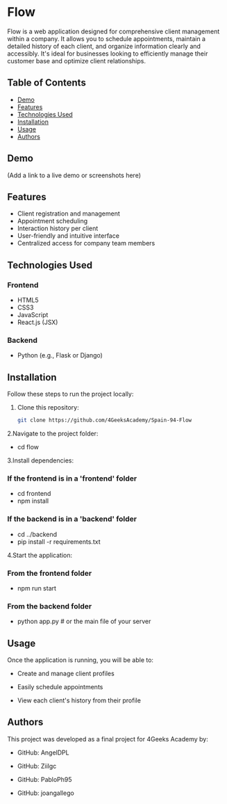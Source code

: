 # Flow

Flow is a web application designed for comprehensive client management within a company. It allows you to schedule appointments, maintain a detailed history of each client, and organize information clearly and accessibly. It's ideal for businesses looking to efficiently manage their customer base and optimize client relationships.

## Table of Contents

- [Demo](#demo)
- [Features](#features)
- [Technologies Used](#technologies-used)
- [Installation](#installation)
- [Usage](#usage)
- [Authors](#authors)

## Demo

(Add a link to a live demo or screenshots here)

## Features

- Client registration and management  
- Appointment scheduling  
- Interaction history per client  
- User-friendly and intuitive interface  
- Centralized access for company team members  

## Technologies Used

### Frontend
- HTML5  
- CSS3  
- JavaScript  
- React.js (JSX)

### Backend
- Python (e.g., Flask or Django)

## Installation

Follow these steps to run the project locally:

1. Clone this repository:
   ```bash
   git clone https://github.com/4GeeksAcademy/Spain-94-Flow

2.Navigate to the project folder:
  - cd flow

3.Install dependencies:
  ### If the frontend is in a 'frontend' folder
  - cd frontend
  - npm install

  ### If the backend is in a 'backend' folder
  - cd ../backend
  - pip install -r requirements.txt

  4.Start the application:
  ### From the frontend folder
  - npm run start

  ### From the backend folder
  - python app.py  # or the main file of your server

## Usage
  Once the application is running, you will be able to:

- Create and manage client profiles

- Easily schedule appointments

- View each client's history from their profile

## Authors
This project was developed as a final project for 4Geeks Academy by:

- GitHub: AngelDPL

- GitHub: Ziilgc

- GitHub: PabloPh95

- GitHub: joangallego